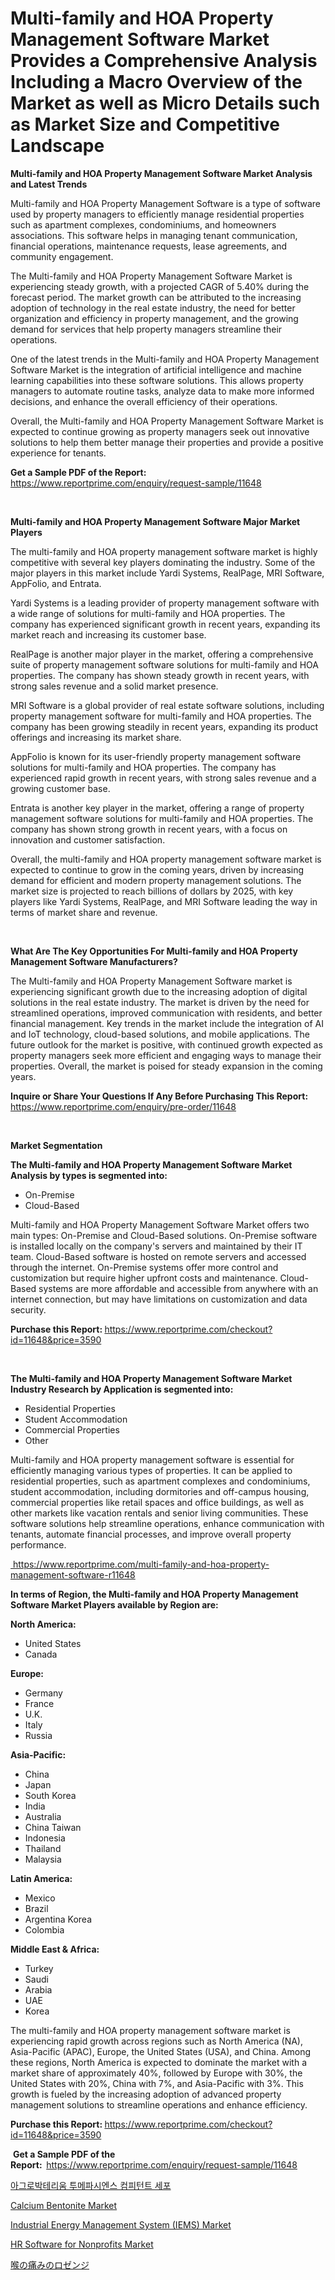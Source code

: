 <p><h1>Multi-family and HOA Property Management Software Market Provides a Comprehensive Analysis Including a Macro Overview of the Market as well as Micro Details such as Market Size and Competitive Landscape</h1></p><p><strong>Multi-family and HOA Property Management Software Market Analysis and Latest Trends</strong></p>
<p><p>Multi-family and HOA Property Management Software is a type of software used by property managers to efficiently manage residential properties such as apartment complexes, condominiums, and homeowners associations. This software helps in managing tenant communication, financial operations, maintenance requests, lease agreements, and community engagement.</p><p>The Multi-family and HOA Property Management Software Market is experiencing steady growth, with a projected CAGR of 5.40% during the forecast period. The market growth can be attributed to the increasing adoption of technology in the real estate industry, the need for better organization and efficiency in property management, and the growing demand for services that help property managers streamline their operations.</p><p>One of the latest trends in the Multi-family and HOA Property Management Software Market is the integration of artificial intelligence and machine learning capabilities into these software solutions. This allows property managers to automate routine tasks, analyze data to make more informed decisions, and enhance the overall efficiency of their operations.</p><p>Overall, the Multi-family and HOA Property Management Software Market is expected to continue growing as property managers seek out innovative solutions to help them better manage their properties and provide a positive experience for tenants.</p></p>
<p><strong>Get a Sample PDF of the Report:&nbsp;</strong> <a href="https://www.reportprime.com/enquiry/request-sample/11648">https://www.reportprime.com/enquiry/request-sample/11648</a></p>
<p>&nbsp;</p>
<p><strong>Multi-family and HOA Property Management Software Major Market Players</strong></p>
<p><p>The multi-family and HOA property management software market is highly competitive with several key players dominating the industry. Some of the major players in this market include Yardi Systems, RealPage, MRI Software, AppFolio, and Entrata.</p><p>Yardi Systems is a leading provider of property management software with a wide range of solutions for multi-family and HOA properties. The company has experienced significant growth in recent years, expanding its market reach and increasing its customer base.</p><p>RealPage is another major player in the market, offering a comprehensive suite of property management software solutions for multi-family and HOA properties. The company has shown steady growth in recent years, with strong sales revenue and a solid market presence.</p><p>MRI Software is a global provider of real estate software solutions, including property management software for multi-family and HOA properties. The company has been growing steadily in recent years, expanding its product offerings and increasing its market share.</p><p>AppFolio is known for its user-friendly property management software solutions for multi-family and HOA properties. The company has experienced rapid growth in recent years, with strong sales revenue and a growing customer base.</p><p>Entrata is another key player in the market, offering a range of property management software solutions for multi-family and HOA properties. The company has shown strong growth in recent years, with a focus on innovation and customer satisfaction.</p><p>Overall, the multi-family and HOA property management software market is expected to continue to grow in the coming years, driven by increasing demand for efficient and modern property management solutions. The market size is projected to reach billions of dollars by 2025, with key players like Yardi Systems, RealPage, and MRI Software leading the way in terms of market share and revenue.</p></p>
<p>&nbsp;</p>
<p><strong>What Are The Key Opportunities For Multi-family and HOA Property Management Software Manufacturers?</strong></p>
<p><p>The Multi-family and HOA Property Management Software market is experiencing significant growth due to the increasing adoption of digital solutions in the real estate industry. The market is driven by the need for streamlined operations, improved communication with residents, and better financial management. Key trends in the market include the integration of AI and IoT technology, cloud-based solutions, and mobile applications. The future outlook for the market is positive, with continued growth expected as property managers seek more efficient and engaging ways to manage their properties. Overall, the market is poised for steady expansion in the coming years.</p></p>
<p><strong>Inquire or Share Your Questions If Any Before Purchasing This Report:</strong> <a href="https://www.reportprime.com/enquiry/pre-order/11648">https://www.reportprime.com/enquiry/pre-order/11648</a></p>
<p>&nbsp;</p>
<p><strong>Market Segmentation</strong></p>
<p><strong>The Multi-family and HOA Property Management Software Market Analysis by types is segmented into:</strong></p>
<p><ul><li>On-Premise</li><li>Cloud-Based</li></ul></p>
<p><p>Multi-family and HOA Property Management Software Market offers two main types: On-Premise and Cloud-Based solutions. On-Premise software is installed locally on the company's servers and maintained by their IT team. Cloud-Based software is hosted on remote servers and accessed through the internet. On-Premise systems offer more control and customization but require higher upfront costs and maintenance. Cloud-Based systems are more affordable and accessible from anywhere with an internet connection, but may have limitations on customization and data security.</p></p>
<p><strong>Purchase this Report:&nbsp;</strong><a href="https://www.reportprime.com/checkout?id=11648&price=3590">https://www.reportprime.com/checkout?id=11648&price=3590</a></p>
<p>&nbsp;</p>
<p><strong>The Multi-family and HOA Property Management Software Market Industry Research by Application is segmented into:</strong></p>
<p><ul><li>Residential Properties</li><li>Student Accommodation</li><li>Commercial Properties</li><li>Other</li></ul></p>
<p><p>Multi-family and HOA property management software is essential for efficiently managing various types of properties. It can be applied to residential properties, such as apartment complexes and condominiums, student accommodation, including dormitories and off-campus housing, commercial properties like retail spaces and office buildings, as well as other markets like vacation rentals and senior living communities. These software solutions help streamline operations, enhance communication with tenants, automate financial processes, and improve overall property performance.</p></p>
<p><a href="https://www.reportprime.com/multi-family-and-hoa-property-management-software-r11648">&nbsp;https://www.reportprime.com/multi-family-and-hoa-property-management-software-r11648</a></p>
<p><strong>In terms of Region, the Multi-family and HOA Property Management Software Market Players available by Region are:</strong></p>
<p>
    <p> <strong> North America: </strong>
        <ul>
            <li>United States</li>
            <li>Canada</li>
        </ul>
        </p> 
    <p> <strong> Europe: </strong>
        <ul>
            <li>Germany</li>
            <li>France</li>
            <li>U.K.</li>
            <li>Italy</li>
            <li>Russia</li>
        </ul>
        </p> 
    <p> <strong> Asia-Pacific: </strong>
        <ul>
            <li>China</li>
            <li>Japan</li>
            <li>South Korea</li>
            <li>India</li>
            <li>Australia</li>
            <li>China Taiwan</li>
            <li>Indonesia</li>
            <li>Thailand</li>
            <li>Malaysia</li>
        </ul>
        </p> 
    <p> <strong> Latin America: </strong>
        <ul>
            <li>Mexico</li>
            <li>Brazil</li>
            <li>Argentina Korea</li>
            <li>Colombia</li>
        </ul>
        </p> 
    <p> <strong> Middle East & Africa: </strong>
        <ul>
            <li>Turkey</li>
            <li>Saudi</li>
            <li>Arabia</li>
            <li>UAE</li>
            <li>Korea</li>
        </ul>
    </p>
    </p>
<p><p>The multi-family and HOA property management software market is experiencing rapid growth across regions such as North America (NA), Asia-Pacific (APAC), Europe, the United States (USA), and China. Among these regions, North America is expected to dominate the market with a market share of approximately 40%, followed by Europe with 30%, the United States with 20%, China with 7%, and Asia-Pacific with 3%. This growth is fueled by the increasing adoption of advanced property management solutions to streamline operations and enhance efficiency.</p></p>
<p><strong>Purchase this Report: </strong><a href="https://www.reportprime.com/checkout?id=11648&price=3590">https://www.reportprime.com/checkout?id=11648&price=3590</a></p>
<p>&nbsp;<strong>Get a Sample PDF of the Report:&nbsp;&nbsp;</strong><a href="https://www.reportprime.com/enquiry/request-sample/11648">https://www.reportprime.com/enquiry/request-sample/11648</a></p>
<p><strong></strong></p>
<p><p><a href="https://github.com/WilburKihn5676/Market-Research-Report-List-1/blob/main/899350724480.md">아그로박테리움 투메파시엔스 컴피턴트 세포</a></p><p><a href="https://issuu.com/reportprime-2/docs/calcium-bentonite-market-size-2030.pptx">Calcium Bentonite Market</a></p><p><a href="https://github.com/jodemen/Market-Research-Report-List-2/blob/main/industrial-energy-management-system-iems-market.md">Industrial Energy Management System (IEMS) Market</a></p><p><a href="https://github.com/jj19131/Market-Research-Report-List-2/blob/main/hr-software-for-nonprofits-market.md">HR Software for Nonprofits Market</a></p><p><a href="https://github.com/LeanneBruen2023/Market-Research-Report-List-1/blob/main/504513726384.md">喉の痛みのロゼンジ</a></p></p>